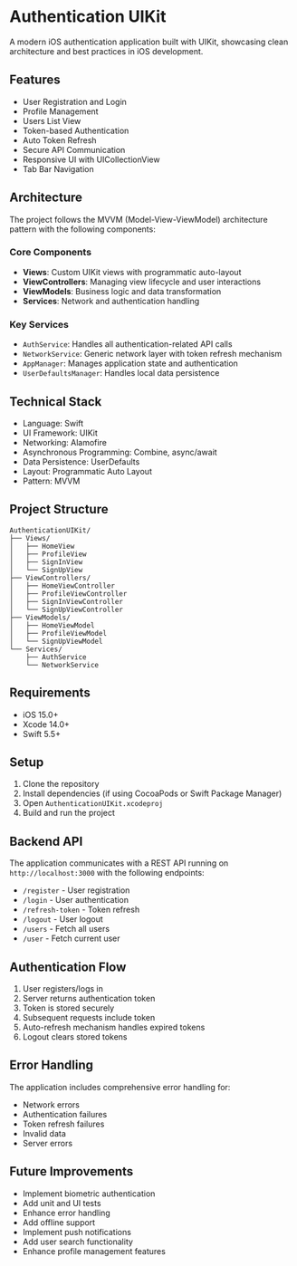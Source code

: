 # Authentication UIKit

A modern iOS authentication application built with UIKit, showcasing clean architecture and best practices in iOS development.

## Features

- User Registration and Login
- Profile Management
- Users List View
- Token-based Authentication
- Auto Token Refresh
- Secure API Communication
- Responsive UI with UICollectionView
- Tab Bar Navigation

## Architecture

The project follows the MVVM (Model-View-ViewModel) architecture pattern with the following components:

### Core Components

- **Views**: Custom UIKit views with programmatic auto-layout
- **ViewControllers**: Managing view lifecycle and user interactions
- **ViewModels**: Business logic and data transformation
- **Services**: Network and authentication handling

### Key Services

- `AuthService`: Handles all authentication-related API calls
- `NetworkService`: Generic network layer with token refresh mechanism
- `AppManager`: Manages application state and authentication
- `UserDefaultsManager`: Handles local data persistence

## Technical Stack

- Language: Swift
- UI Framework: UIKit
- Networking: Alamofire
- Asynchronous Programming: Combine, async/await
- Data Persistence: UserDefaults
- Layout: Programmatic Auto Layout
- Pattern: MVVM

## Project Structure

```
AuthenticationUIKit/
├── Views/
│   ├── HomeView
│   ├── ProfileView
│   ├── SignInView
│   └── SignUpView
├── ViewControllers/
│   ├── HomeViewController
│   ├── ProfileViewController
│   ├── SignInViewController
│   └── SignUpViewController
├── ViewModels/
│   ├── HomeViewModel
│   ├── ProfileViewModel
│   └── SignUpViewModel
└── Services/
    ├── AuthService
    └── NetworkService
```

## Requirements

- iOS 15.0+
- Xcode 14.0+
- Swift 5.5+

## Setup

1. Clone the repository
2. Install dependencies (if using CocoaPods or Swift Package Manager)
3. Open `AuthenticationUIKit.xcodeproj`
4. Build and run the project

## Backend API

The application communicates with a REST API running on `http://localhost:3000` with the following endpoints:

- `/register` - User registration
- `/login` - User authentication
- `/refresh-token` - Token refresh
- `/logout` - User logout
- `/users` - Fetch all users
- `/user` - Fetch current user

## Authentication Flow

1. User registers/logs in
2. Server returns authentication token
3. Token is stored securely
4. Subsequent requests include token
5. Auto-refresh mechanism handles expired tokens
6. Logout clears stored tokens

## Error Handling

The application includes comprehensive error handling for:

- Network errors
- Authentication failures
- Token refresh failures
- Invalid data
- Server errors

## Future Improvements

- Implement biometric authentication
- Add unit and UI tests
- Enhance error handling
- Add offline support
- Implement push notifications
- Add user search functionality
- Enhance profile management features

